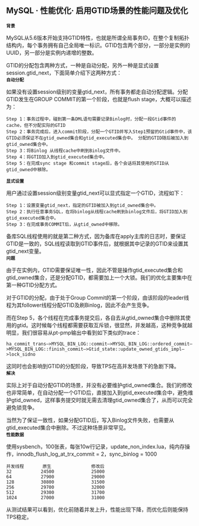 ## MySQL · 性能优化· 启用GTID场景的性能问题及优化

 **`背景`**   


MySQL从5.6版本开始支持GTID特性，也就是所谓全局事务ID，在整个复制拓扑结构内，每个事务拥有自己全局唯一标识。GTID包含两个部分，一部分是实例的UUID，另一部分是实例内递增的整数。  


GTID的分配包含两种方式，一种是自动分配，另外一种是显式设置session.gtid_next，下面简单介绍下这两种方式：   **`自动分配`**   


如果没有设置session级别的变量gtid_next，所有事务都走自动分配逻辑。分配GTID发生在GROUP COMMIT的第一个阶段，也就是flush stage，大概可以描述为：  

```LANG
Step 1：事务过程中，碰到第一条DML语句需要记录Binlog时，分配一段Gtid事件的cache，但不分配实际的GTID
Step 2：事务完成后，进入commit阶段，分配一个GTID并写入Step1预留的Gtid事件中，该GTID必须保证不在gtid_owned集合和gtid_executed集合中。 分配的GTID随后被加入到gtid_owned集合中。
Step 3：将Binlog 从线程cache中刷到Binlog文件中。
Step 4：将GTID加入到gtid_executed集合中。
Step 5：在完成sync stage 和commit stage后，各个会话将其使用的GTID从gtid_owned中移除。

``` **`显式设置`**   


用户通过设置session级别变量gtid_next可以显式指定一个GTID，流程如下：  

```LANG
Step 1：设置变量gtid_next，指定的GTID被加入到gtid_owned集合中。
Step 2：执行任意事务SQL，在将binlog从线程cache刷到binlog文件后，将GTID加入到gtid_executed集合中。
Step 3：在完成事务COMMIT后，从gtid_owned中移除。

```


备库SQL线程使用的就是第二种方式，因为备库在apply主库的日志时，要保证GTID是一致的，SQL线程读取到GTID事件后，就根据其中记录的GTID来设置其gtid_next变量。   **`问题`**   


由于在实例内，GTID需要保证唯一性，因此不管是操作gtid_executed集合和gtid_owned集合，还是分配GTID，都需要加上一个大锁。我们的优化主要集中在第一种GTID分配方式。  


对于GTID的分配，由于处于Group Commit的第一个阶段，由该阶段的leader线程为其follower线程分配GTID及刷Binlog，因此不会产生竞争。  


而在Step 5，各个线程在完成事务提交后，各自去从gtid_owned集合中删除其使用的gtid。这时候每个线程都需要获取互斥锁，很显然，并发越高，这种竞争就越明显，我们很容易从pt-pmp输出中看到如下类似的trace：  

```LANG
ha_commit_trans—>MYSQL_BIN_LOG::commit—>MYSQL_BIN_LOG::ordered_commit—>MYSQL_BIN_LOG::finish_commit—>Gtid_state::update_owned_gtids_impl—>lock_sidno

```


这同时也会影响到GTID的分配阶段，导致TPS在高并发场景下的急剧下降。   **`解决`**   


实际上对于自动分配GTID的场景，并没有必要维护gtid_owned集合。我们的修改也非常简单，在自动分配一个GTID后，直接加入到gtid_executed集合中，避免维护gtid_owned，这样事务提交时就无需去清理gtid_owned集合了，从而可以完全避免锁竞争。  


当然为了保证一致性，如果分配GTID后，写入Binlog文件失败，也需要从gtid_executed集合中删除。不过这种场景非常罕见。   **`性能数据`**   


使用sysbench，100张表，每张10w行记录，update_non_index.lua，纯内存操作，innodb_flush_log_at_trx_commit = 2，sync_binlog = 1000  

```LANG
并发线程       原生               修改后
32           24500              25000
64           27900              29000
128          30800              31500
256          29700              32000
512          29300              31700
1024         27000              31000

```


从测试结果可以看到，优化前随着并发上升，性能出现下降，而优化后则能保持TPS稳定。  

